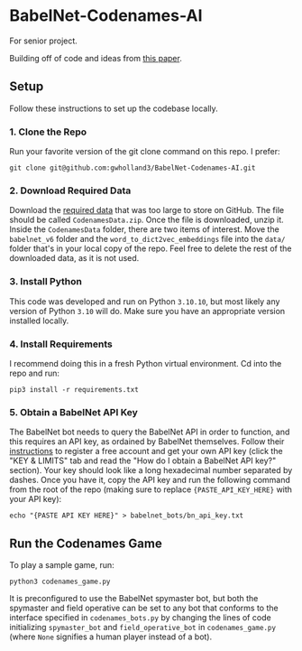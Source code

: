 # BabelNet-Codenames-AI
For senior project.

Building off of code and ideas from [this paper](https://www.jair.org/index.php/jair/article/view/12665).

## Setup

Follow these instructions to set up the codebase locally.

### 1. Clone the Repo
Run your favorite version of the git clone command on this repo. I prefer:

`git clone git@github.com:gwholland3/BabelNet-Codenames-AI.git`

### 2. Download Required Data
Download the [required data](https://drive.google.com/file/d/1F70CtbsoPPPDnV-ZAUq0i0Rrvtv6taoV/view?usp=sharing) that was too large to store on GitHub. The file should be called `CodenamesData.zip`. Once the file is downloaded, unzip it. Inside the `CodenamesData` folder, there are two items of interest. Move the `babelnet_v6` folder and the `word_to_dict2vec_embeddings` file into the `data/` folder that's in your local copy of the repo. Feel free to delete the rest of the downloaded data, as it is not used.

### 3. Install Python
This code was developed and run on Python `3.10.10`, but most likely any version of Python `3.10` will do. Make sure you have an appropriate version installed locally.

### 4. Install Requirements
I recommend doing this in a fresh Python virtual environment. Cd into the repo and run:

`pip3 install -r requirements.txt`

### 5. Obtain a BabelNet API Key
The BabelNet bot needs to query the BabelNet API in order to function, and this requires an API key, as ordained by BabelNet themselves. Follow their [instructions](https://babelnet.org/guide) to register a free account and get your own API key (click the "KEY & LIMITS" tab and read the "How do I obtain a BabelNet API key?" section). Your key should look like a long hexadecimal number separated by dashes. Once you have it, copy the API key and run the following command from the root of the repo (making sure to replace `{PASTE_API_KEY_HERE}` with your API key):

`echo "{PASTE API KEY HERE}" > babelnet_bots/bn_api_key.txt`

## Run the Codenames Game
To play a sample game, run: 

`python3 codenames_game.py`

It is preconfigured to use the BabelNet spymaster bot, but both the spymaster and field operative can be set to any bot that conforms to the interface specified in `codenames_bots.py` by changing the lines of code initializing `spymaster_bot` and `field_operative_bot` in `codenames_game.py` (where `None` signifies a human player instead of a bot).
